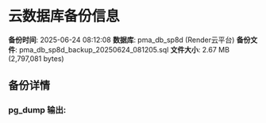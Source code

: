 # 云数据库备份信息

**备份时间**: 2025-06-24 08:12:08
**数据库**: pma_db_sp8d (Render云平台)
**备份文件**: pma_db_sp8d_backup_20250624_081205.sql
**文件大小**: 2.67 MB (2,797,081 bytes)

## 备份详情

### pg_dump 输出:


